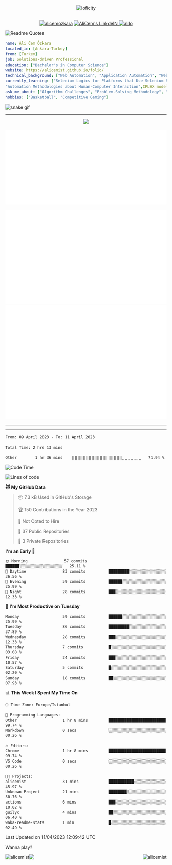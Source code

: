 <p align="center">
<img alt="loficity" width="800px" src="https://github.com/HyunCafe/HyunCafe/raw/main/assests/loficity.gif"</img>
</p>
<p align="center">
<br/>
  <a href="https://www.buymeacoffee.com/alicemozkara"> <img src="https://cdn.buymeacoffee.com/buttons/v2/default-yellow.png" height="50" width="210" alt="alicemozkara" /></a>
<a href="https://www.linkedin.com/in/ali-cem-oz/">
  <img alt="AliCem's LinkdeIN" width="40px" src="https://user-images.githubusercontent.com/43545812/144035037-0f415fc7-9f96-4517-a370-ccc6e78a714b.png" />
  
</a>
<a href="https://www.leetcode.com/alilo" target="blank"><img src="https://raw.githubusercontent.com/rahuldkjain/github-profile-readme-generator/master/src/images/icons/Social/leet-code.svg" alt="alilo"  width="30px" /></a>

<br>
  
</p>

 ![Readme Quotes](https://quotes-github-readme.vercel.app/api?type=horizontal&theme=nord) 
  




```yaml
name: Ali Cem Özkara
located_in: [Ankara-Turkey]
from: [Turkey]
job: Solutions-driven Professional
education: ["Bachelor's in Computer Science"]
website: https://alicemist.github.io/folio/
technical_background: ["Web Automation", "Application Automation", "Web Technologies", "Cloud Technologies", "NLP Techniques"]
currently_learning: ["Selenium Logics for Platforms that Use Selenium Backend", 
"Automation Methodologies about Human-Computer Interaction",CPLEX modelling]
ask_me_about: ["Algorithm Challenges", "Problem-Solving Methodology", "Python", "Node.js", "React.js", "TypeScript","LeetCode"]
hobbies: ["Basketball", "Competitive Gaming"]
```

![snake gif](https://github.com/alicemist/alicemist/blob/output/github-contribution-grid-snake.svg)
<hr>
<p align="center">
  <img alig src="https://github-profile-trophy.vercel.app/?username=alicemist&column=6&rank=SSS,SS,S,AAA,AA,A,B,C" />
</p>



![Metrics](https://raw.githubusercontent.com/alicemist/alicemist/main/github-metrics.svg)

![Metrics](https://raw.githubusercontent.com/alicemist/alicemist/main/metrics.plugin.habits.charts.svg)
![Metrics](https://raw.githubusercontent.com/alicemist/alicemist/main/metrics.plugin.leetcode.svg)
<hr>

<hr>

<!--START_SECTION:WAKA-->

```text
From: 09 April 2023 - To: 11 April 2023

Total Time: 2 hrs 13 mins

Other        1 hr 36 mins    ⣿⣿⣿⣿⣿⣿⣿⣿⣿⣿⣿⣿⣿⣿⣿⣿⣿⣿⣀⣀⣀⣀⣀⣀⣀   71.94 %
```

<!--END_SECTION:WAKA-->
<!--START_SECTION:time-->
![Code Time](http://img.shields.io/badge/Code%20Time-2%20hrs%207%20mins-blue)

![Lines of code](https://img.shields.io/badge/From%20Hello%20World%20I%27ve%20Written-49.8%20thousand%20lines%20of%20code-blue)

**🐱 My GitHub Data** 

> 📦 7.3 kB Used in GitHub's Storage 
 > 
> 🏆 150 Contributions in the Year 2023
 > 
> 🚫 Not Opted to Hire
 > 
> 📜 37 Public Repositories 
 > 
> 🔑 3 Private Repositories 
 > 
**I'm an Early 🐤** 

```text
🌞 Morning                57 commits          ██████░░░░░░░░░░░░░░░░░░░   25.11 % 
🌆 Daytime                83 commits          █████████░░░░░░░░░░░░░░░░   36.56 % 
🌃 Evening                59 commits          ██████░░░░░░░░░░░░░░░░░░░   25.99 % 
🌙 Night                  28 commits          ███░░░░░░░░░░░░░░░░░░░░░░   12.33 % 
```
📅 **I'm Most Productive on Tuesday** 

```text
Monday                   59 commits          ██████░░░░░░░░░░░░░░░░░░░   25.99 % 
Tuesday                  86 commits          █████████░░░░░░░░░░░░░░░░   37.89 % 
Wednesday                28 commits          ███░░░░░░░░░░░░░░░░░░░░░░   12.33 % 
Thursday                 7 commits           █░░░░░░░░░░░░░░░░░░░░░░░░   03.08 % 
Friday                   24 commits          ███░░░░░░░░░░░░░░░░░░░░░░   10.57 % 
Saturday                 5 commits           █░░░░░░░░░░░░░░░░░░░░░░░░   02.20 % 
Sunday                   18 commits          ██░░░░░░░░░░░░░░░░░░░░░░░   07.93 % 
```


📊 **This Week I Spent My Time On** 

```text
🕑︎ Time Zone: Europe/Istanbul

💬 Programming Languages: 
Other                    1 hr 8 mins         █████████████████████████   99.74 % 
Markdown                 0 secs              ░░░░░░░░░░░░░░░░░░░░░░░░░   00.26 % 

🔥 Editors: 
Chrome                   1 hr 8 mins         █████████████████████████   99.74 % 
VS Code                  0 secs              ░░░░░░░░░░░░░░░░░░░░░░░░░   00.26 % 

🐱‍💻 Projects: 
alicemist                31 mins             ███████████░░░░░░░░░░░░░░   45.97 % 
Unknown Project          21 mins             ████████░░░░░░░░░░░░░░░░░   30.76 % 
actions                  6 mins              ███░░░░░░░░░░░░░░░░░░░░░░   10.02 % 
guilyx                   4 mins              ██░░░░░░░░░░░░░░░░░░░░░░░   06.40 % 
waka-readme-stats        1 min               █░░░░░░░░░░░░░░░░░░░░░░░░   02.49 % 
```


 Last Updated on 11/04/2023 12:09:42 UTC
<!--END_SECTION:time-->

Wanna play?
 <div align=center>
  
<img align="left" src="https://github-readme-stats.vercel.app/api/top-langs?username=alicemist&show_icons=true&locale=en&layout=compact" alt="alicemist" />

<img align="right" src="https://github-readme-streak-stats.herokuapp.com/?user=alicemist" alt="alicemist" />
</div>
  <img  src="https://capsule-render.vercel.app/api?type=waving&color=gradient&height=60&section=footer"/>


